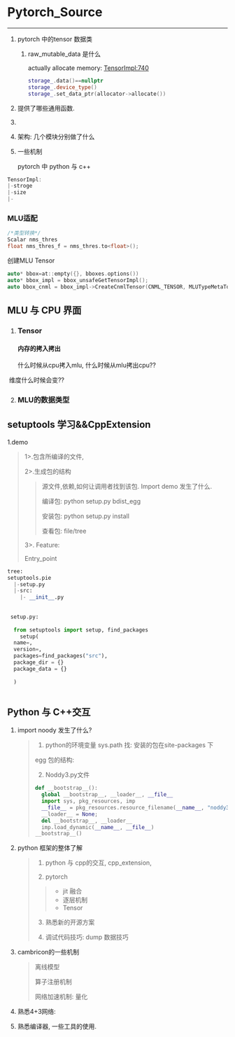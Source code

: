 # Pytorch_Source

---



1. pytorch 中的tensor 数据类

   1. raw_mutable_data 是什么 

      actually allocate memory: <TensorImpl:740> 

      ```cpp
      storage_.data()==nullptr
      storage_.device_type()
      storage_.set_data_ptr(allocator->allocate())
      
      ```

      

2. 提供了哪些通用函数. 

3. 

4. 架构: 几个模块分别做了什么

5. 一些机制

   pytorch 中 python 与 c++





```cpp
TensorImpl:
|-stroge
|-size
|-
```









### MLU适配



```cpp
/*类型转换*/
Scalar nms_thres
float nms_thres_f = nms_thres.to<float>();
```

创建MLU Tensor

```cpp
auto* bbox=at::empty({}, bboxes.options())
auto* bbox_impl = bbox_unsafeGetTensorImpl();
auto bbox_cnml = bbox_impl->CreateCnmlTensor(CNML_TENSOR, MLUTypeMetaToMluDataType(bbox.dtype()))
```



## MLU 与 CPU 界面



1. ### Tensor

   #### 内存的拷入拷出  

   什么时候从cpu拷入mlu, 什么时候从mlu拷出cpu??

​       维度什么时候会变??

2. ### MLU的数据类型





## setuptools 学习&&CppExtension

1.demo

>
>
>1>.包含所编译的文件,
>
>2>.生成包的结构
>
>>源文件,依赖,如何让调用者找到该包. Import demo 发生了什么.
>>
>>编译包: python setup.py bdist_egg
>>
>>安装包: python setup.py install
>>
>>查看包: file/tree
>
>3>. Feature:
>
>
>
>Entry_point

```python
tree:
setuptools.pie
  |-setup.py
  |-src:
    |- __init__.py
  
  
 setup.py: 
  
  from setuptools import setup, find_packages 
	setup(
  name=,
  version=,
  packages=find_packages("src"),
  package_dir = {}
  package_data = {}
  
  )
 
```







## Python 与 C++交互

1. import noody 发生了什么?

   >1. python的环境变量 sys.path 找: 安装的包在site-packages 下
   >
   >   egg 包的结构:
   >
   >2. Noddy3.py文件
   >
   >   ```python
   >   def __bootstrap__():
   >     global __bootstrap__, __loader__, __file__
   >     import sys, pkg_resources, imp
   >     __file__ = pkg_resources.resource_filename(__name__, "noddy3module.cpython-35m-x86_64-linux-gnu.so")
   >     __loader__ = None;
   >     del __bootstrap__, __loader__
   >     imp.load_dynamic(__name__, __file__)
   >   __bootstrap__()
   >   ```
   >
   >   
   >
   >







1. python 框架的整体了解

   >1. python 与 cpp的交互, cpp_extension,  
   >
   >2. pytorch
   >
   >   >* jit 融合
   >   >* 逐层机制
   >   >* Tensor 
   >
   >3. 熟悉新的开源方案
   >
   >4. 调试代码技巧: dump 数据技巧

2. cambricon的一些机制

   >离线模型
   >
   >算子注册机制
   >
   >网络加速机制: 量化

3. 熟悉4+3网络: 

4.  熟悉编译器, 一些工具的使用.